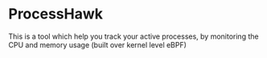 # ProcessHawk
This is a tool which help you track your active processes, by monitoring the CPU and memory usage (built over kernel level eBPF)
